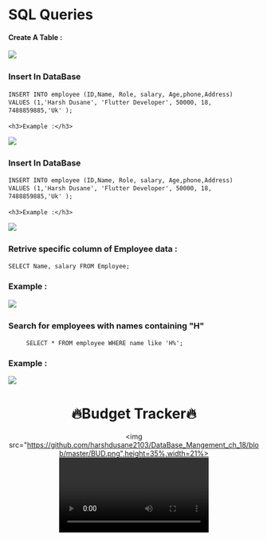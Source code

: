 <h1>SQL Queries</h1>
<div>
  <p>
  <h4>Create A Table :</h4>
  <img src="https://github.com/user-attachments/assets/a0838a63-4a87-4a5a-b031-7b962bc04638">
  <h3> Insert In DataBase</h3>

    INSERT INTO employee (ID,Name, Role, salary, Age,phone,Address)
    VALUES (1,'Harsh Dusane', 'Flutter Developer', 50000, 18, 7488859885,'Uk' );
  
    <h3>Example :</h3>
  <img src="https://github.com/user-attachments/assets/9bc24ff8-f83b-4075-a447-f7ea01510813">
  <h3> Insert In DataBase</h3>

    INSERT INTO employee (ID,Name, Role, salary, Age,phone,Address)
    VALUES (1,'Harsh Dusane', 'Flutter Developer', 50000, 18, 7488859885,'Uk' );

    <h3>Example :</h3>
  <img src="https://github.com/user-attachments/assets/9bc24ff8-f83b-4075-a447-f7ea01510813">
    <h3>Retrive specific column of Employee data : </h3>
    
    SELECT Name, salary FROM Employee;
  
  <h3>Example :</h3>
  <img src="https://github.com/user-attachments/assets/8140e92b-77c6-4f8b-99eb-0ef47483a4c7">
   <h3>Search for employees with names containing "H" </h3>

         SELECT * FROM employee WHERE name like 'H%';
 
  <h3>Example :</h3>
  <img src =" https://github.com/user-attachments/assets/36e9d984-9285-4844-ab39-83dfa79a72e6 ">
  

  
  
    


  </p>
</div>
<div align="center">
  <h1 align=" center">🔥Budget Tracker🔥</h1>




  <img src="https://github.com/harshdusane2103/DataBase_Mangement_ch_18/blob/master/BUD.png",height=35%,width=21%>
  <video src="https://github.com/user-attachments/assets/550911d5-a3ef-44c7-835d-6f166c513fd5">
</div>

